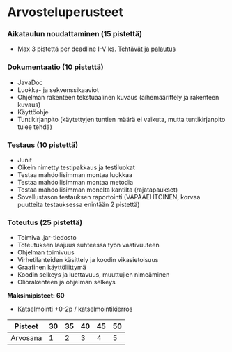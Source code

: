 ﻿# Arvosteluperusteet

### Aikataulun noudattaminen (15 pistettä)

* Max 3 pistettä per deadline I-V ks. [Tehtävät ja palautus](Tehtävät-ja-palautus.md)

### Dokumentaatio (10 pistettä)

* JavaDoc
* Luokka- ja sekvenssikaaviot
* Ohjelman rakenteen tekstuaalinen kuvaus (aihemäärittely ja rakenteen kuvaus)
* Käyttöohje
* Tuntikirjanpito (käytettyjen tuntien määrä ei vaikuta, mutta tuntikirjanpito tulee tehdä)

### Testaus (10 pistettä)

* Junit
* Oikein nimetty testipakkaus ja testiluokat
* Testaa mahdollisimman montaa luokkaa
* Testaa mahdollisimman montaa metodia
* Testaa mahdollisimman monelta kantilta (rajatapaukset)
* Sovellustason testauksen raportointi (VAPAAEHTOINEN, korvaa puutteita testauksessa enintään 2 pistettä)


### Toteutus (25 pistettä)

* Toimiva .jar-tiedosto
* Toteutuksen laajuus suhteessa työn vaativuuteen
* Ohjelman toimivuus
* Virhetilanteiden käsittely ja koodin vikasietoisuus
* Graafinen käyttöliittymä
* Koodin selkeys ja luettavuus, muuttujien nimeäminen
* Oliorakenteen ja ohjelman selkeys

**Maksimipisteet: 60**
* Katselmointi +0-2p / katselmointikierros


| Pisteet  | 30  | 35  | 40  | 45  | 50  |
| -------- | --- | --- | --- | --- | --- |
| Arvosana | 1   | 2   | 3   | 4   | 5   |
